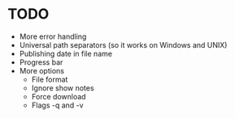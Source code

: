 TODO
====
* More error handling
* Universal path separators (so it works on Windows and UNIX)
* Publishing date in file name
* Progress bar
* More options
    - File format
    - Ignore show notes
    - Force download
    - Flags -q and -v